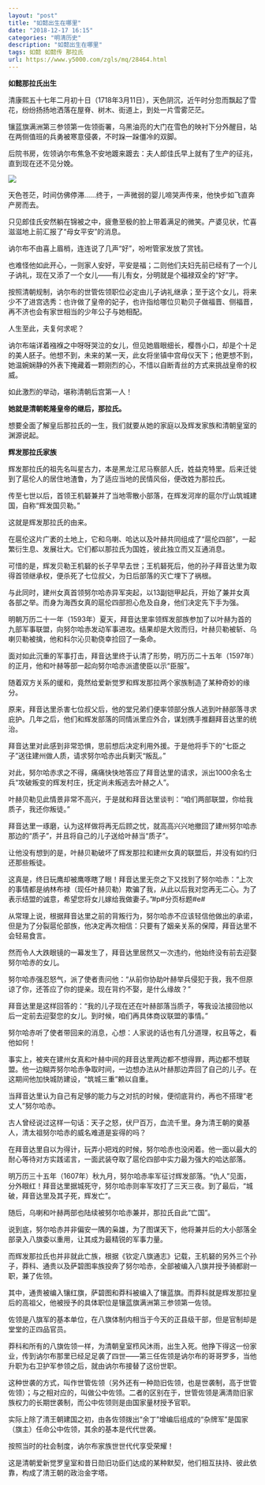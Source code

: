 ```yaml
---
layout: "post"
title: "如懿出生在哪里"
date: "2018-12-17 16:15"
categories: "明清历史"
description: "如懿出生在哪里"
tags: 如懿 如懿传 那拉氏
url: https://www.y5000.com/zgls/mq/28464.html
---
```






**如懿那拉氏出生**

清康熙五十七年二月初十日（1718年3月11日），天色阴沉，近午时分忽而飘起了雪花，纷纷扬扬地洒落在屋脊、树木、街道上，到处一片雪雾茫茫。

镶蓝旗满洲第三参领第一佐领衙署，乌黑油亮的大门在雪色的映衬下分外醒目，站在两侧值班的兵勇被寒意侵袭，不时跺一跺僵冷的双脚。

后院书房，佐领讷尔布焦急不安地踱来踱去：夫人郎佳氏早上就有了生产的征兆，直到现在还不见分娩。

![](https://img.y5000.com/uploads/allimg/180206/8-1P20615352U17.jpg)

天色苍茫，时间仿佛停滞……终于，一声微弱的婴儿啼哭声传来，他快步如飞直奔产房而去。

只见郎佳氏安然躺在锦被之中，疲惫至极的脸上带着满足的微笑。产婆见状，忙喜滋滋地上前汇报了“母女平安”的消息。

讷尔布不由喜上眉梢，连连说了几声“好”，吩咐管家发放了赏钱。

也难怪他如此开心，一则家人安好，平安是福；二则他们夫妇先前已经有了一个儿子讷礼，现在又添了一个女儿——有儿有女，分明就是个福禄双全的“好”字。

按照清朝规制，讷尔布的世管佐领职位必定由儿子讷礼继承；至于这个女儿，将来少不了进宫选秀：也许做了皇帝的妃子，也许指给哪位贝勒贝子做福晋、侧福晋，再不济也会有家世相当的少年公子与她相配。

人生至此，夫复何求呢？

讷尔布端详着襁褓之中呀呀哭泣的女儿，但见她眉眼细长，樱唇小口，却是个十足的美人胚子。他想不到，未来的某一天，此女将坐镇中宫母仪天下；他更想不到，她温婉娴静的外表下掩藏着一颗刚烈的心，不惜以自断青丝的方式来挑战皇帝的权威。

如此激烈的举动，堪称清朝后宫第一人！

**她就是清朝乾隆皇帝的继后，那拉氏。**

想要全面了解皇后那拉氏的一生，我们就要从她的家庭以及辉发家族和清朝皇室的渊源说起。

**辉发那拉氏家族**

辉发那拉氏的祖先名叫星古力，本是黑龙江尼马察部人氏，姓益克特里。后来迁徙到了扈伦人的居住地渣鲁，为了适应当地的民情风俗，便改姓为那拉氏。

传至七世以后，首领王机砮兼并了当地零散小部落，在辉发河岸的扈尔厅山筑城建国，自称“辉发国贝勒。”

这就是辉发那拉氏的由来。

在扈伦这片广袤的土地上，它和乌喇、哈达以及叶赫共同组成了“扈伦四部”，一起繁衍生息、发展壮大。它们都以那拉氏为国姓，彼此独立而又互通消息。

可惜的是，辉发贝勒王机砮的长子早早去世；王机砮死后，他的孙子拜音达里为取得首领继承权，便杀死了七位叔父，为日后部落的灭亡埋下了祸根。

与此同时，建州女真首领努尔哈赤异军突起，以13副铠甲起兵，开始了兼并女真各部之举。而身为海西女真的扈伦四部担心危及自身，他们决定先下手为强。

明朝万历二十一年（1593年）夏天，拜音达里率领辉发部族参加了以叶赫为首的九部军事联盟，向努尔哈赤发动军事进攻。结果却是大败而归，叶赫贝勒被斩、乌喇贝勒被擒，他和科尔沁贝勒侥幸捡回了一条命。

面对如此沉重的军事打击，拜音达里终于认清了形势，明万历二十五年（1597年）的正月，他和叶赫等部一起向努尔哈赤派遣使臣以示“臣服”。

随着双方关系的缓和，竟然给爱新觉罗和辉发那拉两个家族制造了某种奇妙的缘分。

原来，拜音达里杀害七位叔父后，他的堂兄弟们便率领部分族人逃到叶赫部落寻求庇护。几年之后，他们和辉发部落的同情派里应外合，谋划携手推翻拜音达里的统治。

拜音达里对此感到非常恐惧，思前想后决定利用外援。于是他将手下的“七臣之子”送往建州做人质，请求努尔哈赤出兵剿灭“叛乱。”

对此，努尔哈赤求之不得，痛痛快快地答应了拜音达里的请求，派出1000余名士兵“攻破叛变的辉发村庄，抚定尚未叛逃去叶赫之人”。

叶赫贝勒见此情景非常不高兴，于是就和拜音达里谈判：“咱们两部联盟，你给我质子，我还你叛徒。”

拜音达里一琢磨，认为这样做将再无后顾之忧，就高高兴兴地撤回了建州努尔哈赤那边的“质子”，并且将自己的儿子送给叶赫当“质子”。

让他没有想到的是，叶赫贝勒破坏了辉发那拉和建州女真的联盟后，并没有如约归还那些叛徒。

这真是，终日玩鹰却被鹰啄瞎了眼！拜音达里无奈之下又找到了努尔哈赤：“上次的事情都是纳林布禄（现任叶赫贝勒）欺骗了我，从此以后我对您再无二心。为了表示结盟的诚意，希望您将女儿嫁给我做妻子。”#p#分页标题#e#

从常理上说，根据拜音达里之前的背叛行为，努尔哈赤不应该轻信他做出的承诺，但是为了分裂扈伦部族，他决定再次相信：只要有了姻亲关系的保障，拜音达里不会轻易食言。

然而令人大跌眼镜的一幕发生了，拜音达里居然又一次违约，他始终没有前去迎娶努尔哈赤的女儿。

努尔哈赤强忍怒气，派了使者责问他：“从前你协助叶赫举兵侵犯于我，我不但原谅了你，还答应了你的提亲。现在背约不娶，是什么缘故？”

拜音达里是这样回答的：“我的儿子现在还在叶赫部落当质子，等我设法接回他以后一定前去迎娶您的女儿。到时候，咱们再具体商议联盟的事情。”

努尔哈赤听了使者带回来的消息，心想：人家说的话也有几分道理，权且等之，看他如何！

事实上，被夹在建州女真和叶赫中间的拜音达里两边都不想得罪，两边都不想联盟。他一边糊弄努尔哈赤争取时间，一边想办法从叶赫那边弄回了自己的儿子。在这期间他加快城防建设，“筑城三重”赖以自重。

当拜音达里认为自己有足够的能力与之对抗的时候，便彻底背约，再也不搭理“老丈人”努尔哈赤。

古人曾经说过这样一句话：天子之怒，伏尸百万，血流千里。身为清王朝的奠基人，清太祖努尔哈赤的威名难道是妄得的吗？

在拜音达里自以为得计，玩弄小把戏的时候，努尔哈赤也没闲着。他一面以最大的耐心等待对方实践诺言，一面武装夺取了扈伦四部中实力最为强大的哈达部落。

明万历三十五年（1607年）秋九月，努尔哈赤率军征讨辉发部落。“仇人”见面，分外眼红！拜音达里据城死守，努尔哈赤则率军攻打了三天三夜。到了最后，“城破，拜音达里及其子死，辉发亡”。

随后，乌喇和叶赫两部也陆续被努尔哈赤兼并，那拉氏自此“亡国”。

说到底，努尔哈赤并非偏安一隅的枭雄，为了图谋天下，他将兼并后的大小部落全部录入八旗委以重用，让其成为最精锐的军事力量。

而辉发那拉氏也并非就此亡族，根据《钦定八旗通志》记载，王机砮的另外三个孙子，莽科、通贵以及萨碧图率族投奔了努尔哈赤，全部被编入八旗并授予骑都尉一职，兼了佐领。

其中，通贵被编入镶红旗，萨碧图和莽科被编入了镶蓝旗。而莽科就是辉发那拉皇后的高祖父，他被授予的具体职位是镶蓝旗满洲第三参领第一佐领。

佐领是八旗军的基本单位，在八旗体制内相当于今天的正县级干部，但是官制却是堂堂的正四品官员。

莽科和所有的八旗佐领一样，为清朝皇室栉风沐雨，出生入死。他挣下得这一份家业，传到讷尔布那里已经足足袭了四世——第三任佐领是讷尔布的哥哥罗多，当他升职为右卫护军参领之后，就由讷尔布接替了这份世职。

这种世袭的方式，叫作世管佐领（另外还有一种勋旧佐领，也是世袭制，高于世管佐领）；与之相对应的，叫做公中佐领。二者的区别在于，世管佐领是满清勋旧家族权力的长期世袭制，而公中佐领则是由国家量材授予官职。

实际上除了清王朝建国之初，由各佐领拨出“余丁”增编后组成的“杂牌军”是国家（旗主）任命公中佐领，其余的基本是代代世袭。

按照当时的社会制度，讷尔布家族世世代代享受荣耀！

这是清朝爱新觉罗皇室和昔日勋旧功臣们达成的某种默契，他们相互扶持、彼此依靠，构成了清王朝的政治金字塔。

